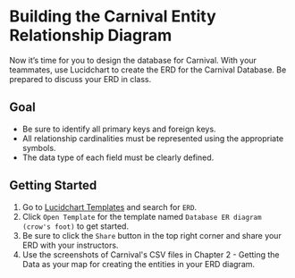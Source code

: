 # Building the Carnival Entity Relationship Diagram

Now it’s time for you to design the database for Carnival. With your teammates, use Lucidchart to create the ERD for the Carnival Database. Be prepared to discuss your ERD in class. 

## Goal
 
 - Be sure to identify all primary keys and foreign keys.
 - All relationship cardinalities must be represented using the appropriate symbols.
 - The data type of each field must be clearly defined.

## Getting Started   

1. Go to [Lucidchart Templates](https://app.lucidchart.com/documents#/templates?folder_id=home&browser=icon) and search for `ERD`.
2. Click `Open Template` for the template named `Database ER diagram (crow's foot)` to get started.
3. Be sure to click the `Share` button in the top right corner and share your ERD with your instructors.
4. Use the screenshots of Carnival's CSV files in Chapter 2 - Getting the Data as your map for creating the entities in your ERD diagram.
